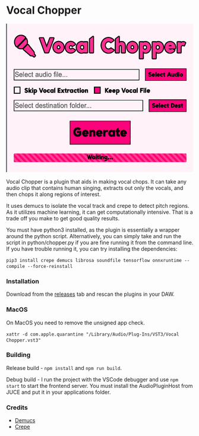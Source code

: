 # Vocal Chopper

<img src="assets/readme.png" height="400">

Vocal Chopper is a plugin that aids in making vocal chops. It can take any audio clip 
that contains human singing, extracts out only the vocals, and then chops it along 
regions of interest. 

It uses demucs to isolate the vocal track and crepe to detect pitch regions. As it 
utilizes machine learning, it can get computationally intensive. That is a trade off you 
make to get good quality results.

You must have python3 installed, as the plugin is essentially a wrapper around the 
python script. Alternatively, you can simply take and run the script in python/chopper.py 
if you are fine running it from the command line. If you have trouble running it, you 
can try installing the dependencies:

```
pip3 install crepe demucs librosa soundfile tensorflow onnxruntime --compile --force-reinstall
```

### Installation

Download from the [releases](https://github.com/Moebits/Vocal-Chopper/releases) tab and rescan the plugins in your DAW.

### MacOS

On MacOS you need to remove the unsigned app check.
```
xattr -d com.apple.quarantine "/Library/Audio/Plug-Ins/VST3/Vocal Chopper.vst3"
```

### Building

Release build - `npm install` and `npm run build`. 

Debug build - I run the project with the VSCode debugger and use `npm start` to start the frontend 
server. You must install the AudioPluginHost from JUCE and put it in your applications folder. 

### Credits

- [Demucs](https://github.com/facebookresearch/demucs)
- [Crepe](https://github.com/marl/crepe)
